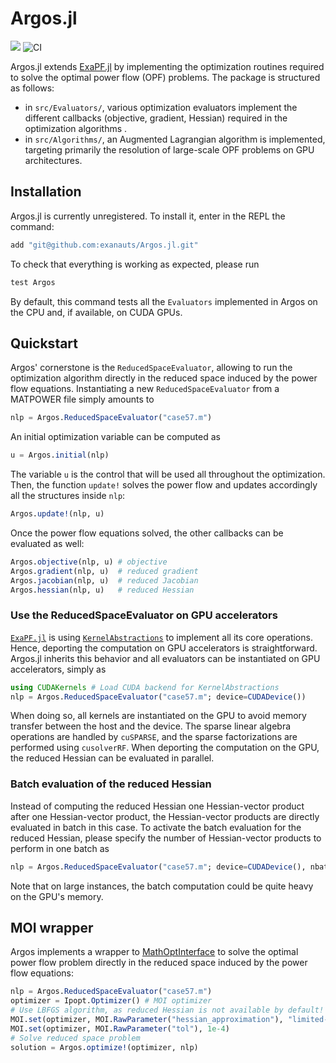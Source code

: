 # Argos.jl

[![][docs-latest-img]][docs-latest-url] ![CI](https://github.com/exanauts/Argos.jl/workflows/Run%20tests/badge.svg?branch=master)

[docs-latest-img]: https://img.shields.io/badge/docs-latest-blue.svg
[docs-latest-url]: https://exanauts.github.io/Argos/

Argos.jl extends [ExaPF.jl](https://github.com/exanauts/ExaPF.jl) by implementing
the optimization routines required to solve the optimal power flow (OPF) problems.
The package is structured as follows:
- in `src/Evaluators/`, various optimization evaluators implement the different callbacks (objective, gradient, Hessian)
  required in the optimization algorithms .
- in `src/Algorithms/`, an Augmented Lagrangian algorithm is implemented, targeting
  primarily the resolution of large-scale OPF problems on GPU architectures.

## Installation

Argos.jl is currently unregistered. To install it, enter in the REPL the command:
```julia
add "git@github.com:exanauts/Argos.jl.git"
```

To check that everything is working as expected, please run
```julia
test Argos
```

By default, this command tests all the `Evaluators` implemented in Argos
on the CPU and, if available, on CUDA GPUs.

## Quickstart

Argos' cornerstone is the `ReducedSpaceEvaluator`, allowing to run
the optimization algorithm directly in the reduced space induced by
the power flow equations. Instantiating a new `ReducedSpaceEvaluator`
from a MATPOWER file simply amounts to
```julia
nlp = Argos.ReducedSpaceEvaluator("case57.m")
```

An initial optimization variable can be computed as
```julia
u = Argos.initial(nlp)
```
The variable `u` is the control that will be used all throughout the
optimization. Then, the function `update!` solves the power flow and updates accordingly all the structures
inside `nlp`:
```julia
Argos.update!(nlp, u)
```
Once the power flow equations solved, the other callbacks can be evaluated
as well:
```julia
Argos.objective(nlp, u) # objective
Argos.gradient(nlp, u)  # reduced gradient
Argos.jacobian(nlp, u)  # reduced Jacobian
Argos.hessian(nlp, u)   # reduced Hessian
```

### Use the ReducedSpaceEvaluator on GPU accelerators
[`ExaPF.jl`](https://github.com/exanauts/ExaPF-Opt.jl) is
using [`KernelAbstractions`](https://github.com/JuliaGPU/KernelAbstractions.jl)
to implement all its core operations. Hence, deporting the computation
on GPU accelerators is straightforward. Argos.jl inherits this behavior and
all evaluators can be instantiated on GPU accelerators, simply as
```julia
using CUDAKernels # Load CUDA backend for KernelAbstractions
nlp = Argos.ReducedSpaceEvaluator("case57.m"; device=CUDADevice())
```
When doing so, all kernels are instantiated on the GPU to avoid
memory transfer between the host and the device. The sparse linear
algebra operations are handled by `cuSPARSE`, and the sparse factorizations
are performed using `cusolverRF`. When deporting the computation on the
GPU, the reduced Hessian can be evaluated in parallel.


### Batch evaluation of the reduced Hessian
Instead of computing the reduced Hessian one Hessian-vector product after one Hessian-vector product,
the Hessian-vector products are directly evaluated in batch in this case.
To activate the batch evaluation for the reduced Hessian, please specify
the number of Hessian-vector products to perform in one batch as
```julia
nlp = Argos.ReducedSpaceEvaluator("case57.m"; device=CUDADevice(), nbatch_hessian=8)
```
Note that on large instances, the batch computation could be quite heavy on the
GPU's memory.


## MOI wrapper

Argos implements a wrapper to [MathOptInterface](https://github.com/jump-dev/MathOptInterface.jl)
to solve the optimal power flow problem directly in the reduced space
induced by the power flow equations:

```julia
nlp = Argos.ReducedSpaceEvaluator("case57.m")
optimizer = Ipopt.Optimizer() # MOI optimizer
# Use LBFGS algorithm, as reduced Hessian is not available by default!
MOI.set(optimizer, MOI.RawParameter("hessian_approximation"), "limited-memory")
MOI.set(optimizer, MOI.RawParameter("tol"), 1e-4)
# Solve reduced space problem
solution = Argos.optimize!(optimizer, nlp)
```

